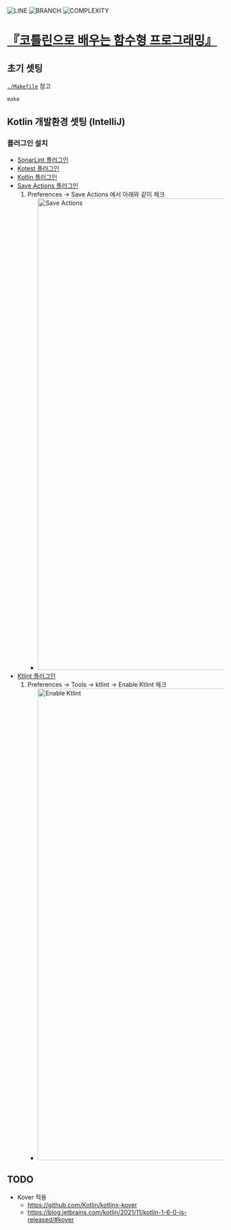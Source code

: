 ![LINE](https://img.shields.io/badge/line--coverage-89.63%25-brightgreen.svg)
![BRANCH](https://img.shields.io/badge/branch--coverage-81.18%25-brightgreen.svg)
![COMPLEXITY](https://img.shields.io/badge/complexity-1.46-brightgreen.svg)

# [『코틀린으로 배우는 함수형 프로그래밍』](https://blog.insightbook.co.kr/2019/12/12/코틀린으로-배우는-함수형-프로그래밍/)

## 초기 셋팅

[`./Makefile`](./Makefile) 참고

```shell
make
```

## Kotlin 개발환경 셋팅 (IntelliJ)

### 플러그인 설치

- [SonarLint 플러그인](https://plugins.jetbrains.com/plugin/7973-sonarlint)
- [Kotest 플러그인](https://plugins.jetbrains.com/plugin/14080-kotest)
- [Kotlin 플러그인](https://plugins.jetbrains.com/plugin/6954-kotlin)
- [Save Actions 플러그인](https://plugins.jetbrains.com/plugin/7642-save-actions)
    1. Preferences -> Save Actions 에서 아래와 같이 체크
        - <img src="./img/save-actions.png" width="1094" alt="Save Actions" />
- [Ktlint 플러그인](https://plugins.jetbrains.com/plugin/15057-ktlint-unofficial-)
    1. Preferences -> Tools -> ktlint -> Enable Ktlint 체크
        - <img src="./img/ktlint.png" width="1094" alt="Enable Ktlint" />

## TODO

- Kover 적용
    - https://github.com/Kotlin/kotlinx-kover
    - https://blog.jetbrains.com/kotlin/2021/11/kotlin-1-6-0-is-released/#kover
